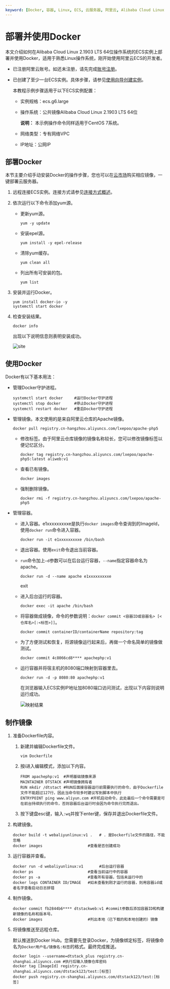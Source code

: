 ```yaml
---
keyword: [Docker, 容器, Linux, ECS, 云服务器, 阿里云, Alibaba Cloud Linux 2]
---
```


# 部署并使用Docker

本文介绍如何在Alibaba Cloud Linux 2.1903 LTS 64位操作系统的ECS实例上部署并使用Docker，适用于熟悉Linux操作系统，刚开始使用阿里云ECS的开发者。

-   已注册阿里云账号。如还未注册，请先完成[账号注册](https://account.aliyun.com/register/register.htm?)。
-   已创建了至少一台ECS实例。具体步骤，请参见[使用向导创建实例](/cn.zh-CN/实例/创建实例/使用向导创建实例.md)。

    本教程示例步骤适用于以下ECS实例配置：

    -   实例规格：ecs.g6.large
    -   操作系统：公共镜像Alibaba Cloud Linux 2.1903 LTS 64位

        **说明：** 本示例操作命令同样适用于CentOS 7系统。

    -   网络类型：专有网络VPC
    -   IP地址：公网IP

## 部署Docker

本节主要介绍手动安装Docker的操作步骤，您也可以在[云市场](https://market.aliyun.com/software)购买相应镜像，一键部署云服务器。

1.  远程连接ECS实例。连接方式请参见[连接方式概述](/cn.zh-CN/实例/连接实例/连接方式概述.md)。

2.  依次运行以下命令添加yum源。

    -   更新yum源。

        ```
        yum -y update
        ```

    -   安装epel源。

        ```
        yum install -y epel-release 
        ```

    -   清除yum缓存。

        ```
        yum clean all
        ```

    -   列出所有可安装的包。

        ```
        yum list
        ```

3.  安装并运行Docker。

    ```
    yum install docker-io -y
    systemctl start docker
    ```

4.  检查安装结果。

    ```
    docker info
    ```

    出现以下说明信息则表明安装成功。

    ![site](https://static-aliyun-doc.oss-cn-hangzhou.aliyuncs.com/assets/img/zh-CN/4712649951/p128549.png)


## 使用Docker

Docker有以下基本用法：

-   管理Docker守护进程。

    ```
    systemctl start docker     #运行Docker守护进程
    systemctl stop docker      #停止Docker守护进程
    systemctl restart docker   #重启Docker守护进程
    ```

-   管理镜像。本文使用的是来自阿里云仓库的Apache镜像。

    ```
    docker pull registry.cn-hangzhou.aliyuncs.com/lxepoo/apache-php5
    ```

    -   修改标签。由于阿里云仓库镜像的镜像名称较长，您可以修改镜像标签以便记忆区分。

        ```
        docker tag registry.cn-hangzhou.aliyuncs.com/lxepoo/apache-php5:latest aliweb:v1
        ```

    -   查看已有镜像。

        ```
        docker images
        ```

    -   强制删除镜像。

        ```
        docker rmi -f registry.cn-hangzhou.aliyuncs.com/lxepoo/apache-php5
        ```

-   管理容器。
    -   进入容器。e1xxxxxxxxxe是执行`docker images`命令查询到的ImageId，使用`docker run`命令进入容器。

        ```
        docker run -it e1xxxxxxxxxe /bin/bash
        ```

    -   退出容器。使用`exit`命令退出当前容器。
    -   `run`命令加上`–d`参数可以在后台运行容器，`--name`指定容器命名为apache。

        ```
        docker run -d --name apache e1xxxxxxxxxe
        ```

        exit

    -   进入后台运行的容器。

        ```
        docker exec -it apache /bin/bash
        ```

    -   将容器做成镜像，命令的参数说明：`docker commit <容器ID或容器名> [<仓库名>[:<标签>]]`。

        ```
        docker commit containerID/containerName repository:tag
        ```

    -   为了方便测试和恢复，将源镜像运行起来后，再做一个命名简单的镜像做测试。

        ```
        docker commit 4c8066cd8**** apachephp:v1
        ```

    -   运行容器并将宿主机的8080端口映射到容器里去。

        ```
        docker run -d -p 8080:80 apachephp:v1
        ```

        在浏览器输入ECS实例IP地址加8080端口访问测试，出现以下内容则说明运行成功。

        ![映射结果](https://static-aliyun-doc.oss-cn-hangzhou.aliyuncs.com/assets/img/zh-CN/4712649951/p12348.png)


## 制作镜像

1.  准备Dockerfile内容。

    1.  新建并编辑Dockerfile文件。

        ```
        vim Dockerfile
        ```

    2.  按i进入编辑模式，添加以下内容。

        ```
        FROM apachephp:v1  #声明基础镜像来源
        MAINTAINER DTSTACK #声明镜像拥有者
        RUN mkdir /dtstact #RUN后面接容器运行前需要执行的命令，由于Dockerfile文件不能超过127行，因此当命令较多时建议写到脚本中执行
        ENTRYPOINT ping www.aliyun.com #开机启动命令，此处最后一个命令需要是可在前台持续执行的命令，否则容器后台运行时会因为命令执行完而退出。
        ```

    3.  按下键盘esc键，输入`:wq`并按下enter键，保存并退出Dockerfile文件。

2.  构建镜像。

    ```
    docker build -t webaliyunlinux:v1 .   # . 是Dockerfile文件的路径，不能忽略
    docker images                    #查看是否创建成功
    ```

3.  运行容器并查看。

    ```
    docker run -d webaliyunlinux:v1       #后台运行容器
    docker ps                        #查看当前运行中的容器
    docker ps -a                     #查看所有容器，包括未运行中的
    docker logs CONTAINER ID/IMAGE   #如未查看到刚才运行的容器，则用容器id或者名字查看启动日志排错
    ```

4.  制作镜像。

    ```
    docker commit fb2844b6**** dtstackweb:v1 #commit参数后添加容器ID和构建新镜像的名称和版本号。
    docker images                    #列出本地（已下载的和本地创建的）镜像
    ```

5.  将镜像推送至远程仓库。

    默认推送到Docker Hub。您需要先登录Docker，为镜像绑定标签，将镜像命名为`Docker用户名/镜像名:标签`的格式。最终完成推送。

    ```
    docker login --username=dtstack_plus registry.cn-shanghai.aliyuncs.com #执行后输入镜像仓库密码
    docker tag [ImageId] registry.cn-shanghai.aliyuncs.com/dtstack123/test:[标签]
    docker push registry.cn-shanghai.aliyuncs.com/dtstack123/test:[标签]
    ```


